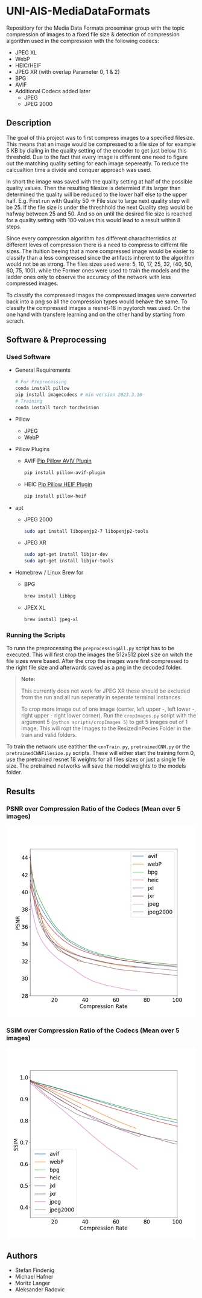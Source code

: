 # UNI-AIS-MediaDataFormats

Repositiory for the Media Data Formats proseminar group with the topic compression of images to a fixed file size & detection of compression algorithm used in the compression with the following codecs:

- JPEG XL
- WebP
- HEIC/HEIF
- JPEG XR (with overlap Parameter 0, 1 & 2)
- BPG
- AVIF
- Additional Codecs added later
  - JPEG
  - JPEG 2000

## Description

The goal of this project was to first compress images to a specified filesize. This means that an image would be compressed to a file size of for example 5 KB by dialing in the quality setting of the encoder to get just below this threshold. Due to the fact that every image is different one need to figure out the matching quality setting for each image sepereatly. To reduce the calcualtion time a divide and conquer approach was used.

In short the image was saved with the quality setting at half of the possible quality values. Then the resulting filesize is determied if its larger than determined the quality will be reduced to the lower half else to the upper half. E.g. First run with Quality 50 -> File size to large next quality step will be 25. If the file size is under the threshhold the next Quality step would be hafway between 25 and 50. And so on until the desired file size is reached for a quality setting with 100 values this would lead to a result within 8 steps.

Since every compression algorithm has different charachterristics at different leves of compression there is a need to compress to differnt file sizes. The ituition beeing that a more compressed image would be easier to classify than a less compressed since the artifacts inherent to the algorithm would not be as strong. The files sizes used were: 5, 10, 17, 25, 32, (40, 50, 60, 75, 100). while the Former ones were used to train the models and the ladder ones only to observe the accuracy of the network with less compressed images.

To classify the compressed images the compressed images were converted back into a png so all the compression types would behave the same. To classify the compressed images a resnet-18 in pyytorch was used. On the one hand with transfere learning and on the other hand by starting from scrach.

## Software & Preprocessing

### Used Software

- General Requirements

    ```sh
    # For Preprocessing
    conda install pillow
    pip install imagecodecs # min version 2023.3.16
    # Training
    conda install torch torchvision
    ```

- Pillow
  - JPEG
  - WebP
- Pillow Plugins
  - AVIF [Pip Pillow AVIV Plugin](https://pypi.org/project/pillow-avif-plugin/)

    ```sh
    pip install pillow-avif-plugin
    ```

  - HEIC [Pip Pillow HEIF Plugin](https://pypi.org/project/pillow-heif/)

    ```sh
    pip install pillow-heif
    ```

- apt
  - JPEG 2000

    ```sh
    sudo apt install libopenjp2-7 libopenjp2-tools
    ```

  - JPEG XR

    ```sh
    sudo apt-get install libjxr-dev
    sudo apt-get install libjxr-tools
    ```

- Homebrew / Linux Brew for
  - BPG

    ```sh
    brew install libbpg
    ```

  - JPEX XL

    ```sh
    brew install jpeg-xl
    ```

### Running the Scripts

To runn the preprocessing the `preprocessingAll.py` script has to be executed. This will first crop the images the 512x512 pixel size on witch the file sizes were based. After the crop the images ware first compressed to the right file size and afterwards saved as a png in the decoded folder.

> **Note:**
>
> This currently does not work for JPEG XR these should be excluded from the run and all run seperatly in seperate terminal instances.
>
> To crop more image out of one image (center, left upper -, left lower -, right upper - right lower corner). Run the `cropImages.py` script with the argument 5 (`python scripts/cropImages 5`) to get 5 images out of 1 image. This will ropt the Images to the ResizedInPecies Folder in the train and valid folders.

To train the network use eatither the `cnnTrain.py`, `pretrainedCNN.py` or the `pretrainedCNNFilesize.py` scripts. These will either start the training form 0, use the pretrained resnet 18 weights for all files sizes or just a single file size. The pretrained networks will save the model weights to the models folder.

## Results

### PSNR over Compression Ratio of the Codecs (Mean over 5 images)

![PSNR](Plots/psnr.png)

### SSIM over Compression Ratio of the Codecs (Mean over 5 images)

![PSNR](Plots/ssim.png)

## Authors

- Stefan Findenig
- Michael Hafner
- Moritz Langer
- Aleksander Radovic

